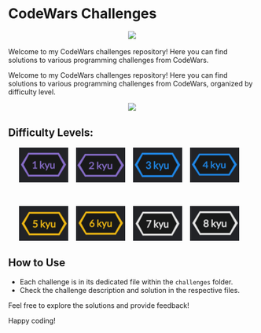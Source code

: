 # CodeWars Challenges

<div align="center">
  <img src="https://uploads-ssl.webflow.com/62e95dddfb380a0e61193e7d/63c96f663436595d79a62d43_codewars-og-image.png">
</div>

Welcome to my CodeWars challenges repository! Here you can find solutions to various programming challenges from CodeWars.

Welcome to my CodeWars challenges repository! Here you can find solutions to various programming challenges from CodeWars, organized by difficulty level.

<div align="center">
  <img src="https://www.codewars.com/users/YisusChrist/badges/large">
</div>

## Difficulty Levels:

<div align="center">

[<img src="assets/1-kyu.png" width="100">](1kyu)&nbsp;&nbsp;&nbsp;
[<img src="assets/2-kyu.png" width="100">](2kyu)&nbsp;&nbsp;&nbsp;
[<img src="assets/3-kyu.png" width="100">](3kyu)&nbsp;&nbsp;&nbsp;
[<img src="assets/4-kyu.png" width="100">](4kyu)&nbsp;&nbsp;&nbsp;

<br>

[<img src="assets/5-kyu.png" width="100">](5kyu)&nbsp;&nbsp;&nbsp;
[<img src="assets/6-kyu.png" width="100">](6kyu)&nbsp;&nbsp;&nbsp;
[<img src="assets/7-kyu.png" width="100">](7kyu)&nbsp;&nbsp;&nbsp;
[<img src="assets/8-kyu.png" width="100">](8kyu)&nbsp;&nbsp;&nbsp;

</div>

## How to Use

- Each challenge is in its dedicated file within the `challenges` folder.
- Check the challenge description and solution in the respective files.

Feel free to explore the solutions and provide feedback!

Happy coding!
